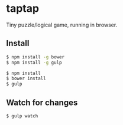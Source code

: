 # taptap

Tiny puzzle/logical game, running in browser.

## Install

```sh
$ npm install -g bower
$ npm install -g gulp
```

```sh
$ npm install
$ bower install
$ gulp
```

## Watch for changes

```sh
$ gulp watch
```
